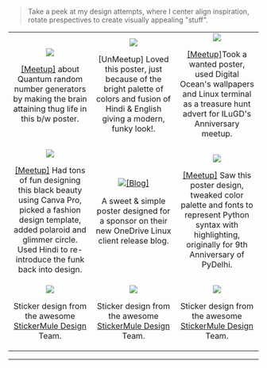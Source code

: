 
> Take a peek at my design attempts, where I center align inspiration, rotate prespectives to create visually appealing "stuff".

<table>
  <tbody>
  <tr>
      <td align="center" width="33%">
         <img src={require("./img/design/1.webp").default} style={{maxWidth: '100%'}} /><p><a href="https://www.meetup.com/pydelhi/events/263185692/">[Meetup]</a> about Quantum random number generators by making the brain attaining thug life in this b/w poster.</p>
      </td>
      <td align="center" width="33%">
        <img src={require("./img/design/2.webp").default} style={{maxWidth: '100%'}} /><p>[UnMeetup] Loved this poster, just because of the bright palette of colors and fusion of Hindi &amp; English giving a modern, funky look!.</p>
      </td>
      <td align="center" width="33%">
        <img src={require("./img/design/3.webp").default} style={{maxWidth: '100%'}} /><p><a href="https://www.meetup.com/ilugdelhi/events/jkbtdqyznbqb/">[Meetup]</a>Took a wanted poster, used Digital Ocean's wallpapers and Linux terminal as a treasure hunt advert for ILuGD's Anniversary meetup.</p>
      </td>
    </tr>
    <tr>
      <td align="center">
        <img src={require("./img/design/4.webp").default} /><p><a href="https://www.meetup.com/ilugdelhi/events/jkbtdqyznbqb/">[Meetup]</a> Had tons of fun designing this black beauty using Canva Pro, picked a fashion design template, added polaroid and glimmer circle. Used Hindi to re-introduce the funk back into design.</p>
      </td>
      <td align="center">
        <img src={require("./img/design/5.webp").default} /><a href="https://mixster.dev/2019/11/16/insync-onedrive-client-for-linux/">[Blog]</a><p>A sweet &amp; simple poster designed for a sponsor on their new OneDrive Linux client release blog.</p>
      </td>
      <td align="center">
        <img src={require("./img/design/6.webp").default} /><p><a href="https://www.meetup.com/pydelhi/events/267949805/">[Meetup]</a> Saw this poster design, tweaked color palette and fonts to represent Python syntax with highlighting, originally for 9th Anniversary of PyDelhi.</p>
      </td>
    </tr>
    <tr>
      <td align="center">
        <img src={require("./img/design/7.webp").default} /><p>Sticker design from the awesome <a href="https://www.stickermule.com/en-in/unlock?ref_id=0751801701&utm_medium=link&utm_source=invite">StickerMule Design</a> Team.</p>
      </td>
      <td align="center">
        <img src={require("./img/design/8.webp").default} /><p>Sticker design from the awesome <a href="https://www.stickermule.com/en-in/unlock?ref_id=0751801701&utm_medium=link&utm_source=invite">StickerMule Design</a> Team.</p>
      </td>
      <td align="center">
        <img src={require("./img/design/9.webp").default} /><p>Sticker design from the awesome <a href="https://www.stickermule.com/en-in/unlock?ref_id=0751801701&utm_medium=link&utm_source=invite">StickerMule Design</a> Team.</p>
      </td>
    </tr>
  </tbody>
</table>

---


